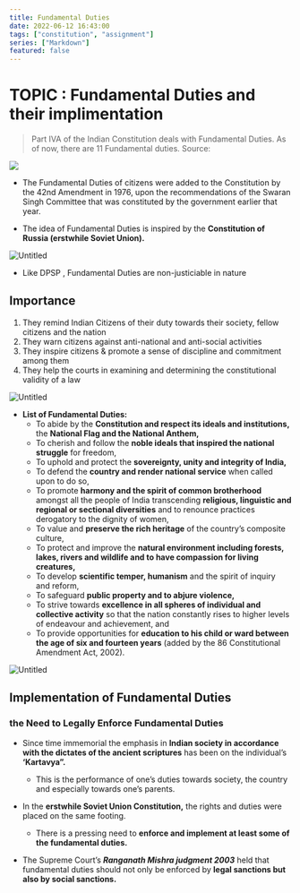 ```yaml
---
title: Fundamental Duties
date: 2022-06-12 16:43:00
tags: ["constitution", "assignment"]
series: ["Markdown"]
featured: false
---
```



# TOPIC : **Fundamental Duties and their implimentation**

> Part IVA of the Indian Constitution deals with Fundamental Duties. As of now, there are 11 Fundamental duties.
Source: 

![](https://cdn.pixabay.com/photo/2015/04/23/22/00/tree-736885__480.jpg)


- The Fundamental Duties of citizens were added to the Constitution by the 42nd
  Amendment in 1976, upon the recommendations of the Swaran Singh Committee
  that was constituted by the government earlier that year.

- The idea of Fundamental Duties is inspired by the **Constitution of Russia (erstwhile Soviet Union).**

![Untitled](https://s3.us-west-2.amazonaws.com/secure.notion-static.com/6e00fd6f-c03f-4676-a3bc-ef9e277c100c/Untitled.png?X-Amz-Algorithm=AWS4-HMAC-SHA256&X-Amz-Content-Sha256=UNSIGNED-PAYLOAD&X-Amz-Credential=AKIAT73L2G45EIPT3X45%2F20220718%2Fus-west-2%2Fs3%2Faws4_request&X-Amz-Date=20220718T144301Z&X-Amz-Expires=86400&X-Amz-Signature=fcb31a42a052a88cfe73c1baa2108ccba9ab5aea6d0dab7da1fde12319db029c&X-Amz-SignedHeaders=host&response-content-disposition=filename%20%3D%22Untitled.png%22&x-id=GetObject)

- Like DPSP , Fundamental Duties are non-justiciable in nature

## Importance

1. They remind Indian Citizens of their duty towards their society, fellow citizens and the nation
2. They warn citizens against anti-national and anti-social activities
3. They inspire citizens & promote a sense of discipline and commitment among them
4. They help the courts in examining and determining the constitutional validity of a law 

![Untitled](https://s3.us-west-2.amazonaws.com/secure.notion-static.com/1b3d3f7c-a7df-48d8-bd8d-8845aedf19e5/Untitled.png?X-Amz-Algorithm=AWS4-HMAC-SHA256&X-Amz-Content-Sha256=UNSIGNED-PAYLOAD&X-Amz-Credential=AKIAT73L2G45EIPT3X45%2F20220718%2Fus-west-2%2Fs3%2Faws4_request&X-Amz-Date=20220718T144239Z&X-Amz-Expires=86400&X-Amz-Signature=da985e5f80c9b0b3f3782c7e111bd83ee12627b879ab016f155202217f351773&X-Amz-SignedHeaders=host&response-content-disposition=filename%20%3D%22Untitled.png%22&x-id=GetObject)

- **List of Fundamental Duties:**
    - To abide by the **Constitution and respect its ideals and institutions,** the **National Flag and the National Anthem,**
    - To cherish and follow the **noble ideals that inspired the national struggle** for freedom,
    - To uphold and protect the **sovereignty, unity and integrity of India,**
    - To defend the **country and render national service** when called upon to do so,
    - To promote **harmony and the spirit of common brotherhood** amongst all the people of India transcending **religious, linguistic and regional or sectional diversities** and to renounce practices derogatory to the dignity of women,
    - To value and **preserve the rich heritage** of the country’s composite culture,
    - To protect and improve the **natural environment including forests, lakes, rivers and wildlife and to have compassion for living creatures,**
    - To develop **scientific temper, humanism** and the spirit of inquiry and reform,
    - To safeguard **public property and to abjure violence,**
    - To strive towards **excellence in all spheres of individual and collective activity** so that the nation constantly rises to higher levels of endeavour and achievement, and
    - To provide opportunities for **education to his child or ward between the age of six and fourteen years** (added by the 86 Constitutional Amendment Act, 2002).
        
        


![Untitled](https://s3.us-west-2.amazonaws.com/secure.notion-static.com/9e1fe474-363a-4302-bfda-93625f4c2760/Untitled.png?X-Amz-Algorithm=AWS4-HMAC-SHA256&X-Amz-Content-Sha256=UNSIGNED-PAYLOAD&X-Amz-Credential=AKIAT73L2G45EIPT3X45%2F20220718%2Fus-west-2%2Fs3%2Faws4_request&X-Amz-Date=20220718T144221Z&X-Amz-Expires=86400&X-Amz-Signature=70b0ef282f91941e3015433c39f798a0a126d582acfb0426351fa9a8b7333064&X-Amz-SignedHeaders=host&response-content-disposition=filename%20%3D%22Untitled.png%22&x-id=GetObject)

## Implementation of Fundamental Duties

### **the Need to Legally Enforce Fundamental Duties**

- Since time immemorial the emphasis in **Indian society in accordance with the dictates of the ancient scriptures** has been on the individual’s **‘Kartavya”.**
    - This is the performance of one’s duties towards society, the country and especially towards one’s parents.
    
- In the **erstwhile Soviet Union Constitution,** the rights and duties were placed on the same footing.
    - There is a pressing need to **enforce and implement at least some of the fundamental duties.**

- The Supreme Court’s ***Ranganath Mishra judgment 2003*** held that fundamental duties should not only be enforced by **legal sanctions but also by social sanctions.**
